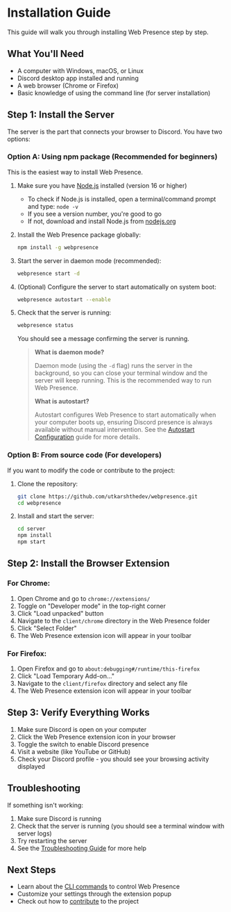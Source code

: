 # Installation Guide

This guide will walk you through installing Web Presence step by step.

## What You'll Need

- A computer with Windows, macOS, or Linux
- Discord desktop app installed and running
- A web browser (Chrome or Firefox)
- Basic knowledge of using the command line (for server installation)

## Step 1: Install the Server

The server is the part that connects your browser to Discord. You have two options:

### Option A: Using npm package (Recommended for beginners)

This is the easiest way to install Web Presence.

1. Make sure you have [Node.js](https://nodejs.org/) installed (version 16 or higher)

   - To check if Node.js is installed, open a terminal/command prompt and type: `node -v`
   - If you see a version number, you're good to go
   - If not, download and install Node.js from [nodejs.org](https://nodejs.org/)

2. Install the Web Presence package globally:

   ```bash
   npm install -g webpresence
   ```

3. Start the server in daemon mode (recommended):

   ```bash
   webpresence start -d
   ```

4. (Optional) Configure the server to start automatically on system boot:

   ```bash
   webpresence autostart --enable
   ```

5. Check that the server is running:

   ```bash
   webpresence status
   ```

   You should see a message confirming the server is running.

   > **What is daemon mode?**
   >
   > Daemon mode (using the `-d` flag) runs the server in the background, so you can close your terminal window and the server will keep running. This is the recommended way to run Web Presence.
   >
   > **What is autostart?**
   >
   > Autostart configures Web Presence to start automatically when your computer boots up, ensuring Discord presence is always available without manual intervention. See the [Autostart Configuration](./AUTOSTART.md) guide for more details.

### Option B: From source code (For developers)

If you want to modify the code or contribute to the project:

1. Clone the repository:

   ```bash
   git clone https://github.com/utkarshthedev/webpresence.git
   cd webpresence
   ```

2. Install and start the server:
   ```bash
   cd server
   npm install
   npm start
   ```

## Step 2: Install the Browser Extension

### For Chrome:

1. Open Chrome and go to `chrome://extensions/`
2. Toggle on "Developer mode" in the top-right corner
3. Click "Load unpacked" button
4. Navigate to the `client/chrome` directory in the Web Presence folder
5. Click "Select Folder"
6. The Web Presence extension icon will appear in your toolbar

### For Firefox:

1. Open Firefox and go to `about:debugging#/runtime/this-firefox`
2. Click "Load Temporary Add-on..."
3. Navigate to the `client/firefox` directory and select any file
4. The Web Presence extension icon will appear in your toolbar

## Step 3: Verify Everything Works

1. Make sure Discord is open on your computer
2. Click the Web Presence extension icon in your browser
3. Toggle the switch to enable Discord presence
4. Visit a website (like YouTube or GitHub)
5. Check your Discord profile - you should see your browsing activity displayed

## Troubleshooting

If something isn't working:

1. Make sure Discord is running
2. Check that the server is running (you should see a terminal window with server logs)
3. Try restarting the server
4. See the [Troubleshooting Guide](./TROUBLESHOOTING.md) for more help

## Next Steps

- Learn about the [CLI commands](./CLI.md) to control Web Presence
- Customize your settings through the extension popup
- Check out how to [contribute](../CONTRIBUTING.md) to the project
